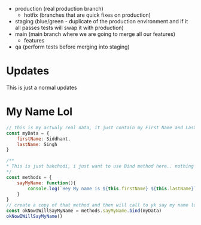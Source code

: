 - production (real production branch)
	- hotfix (branches that are quick fixes on production)
- staging (blue/green - duplicate of the production environment and if it all passes tests will swap it with production)
- main (main branch where we are going to merge all our features)
	- features
- qa (perform tests before merging into staging)

# Updates
This is just a normal updates

# My Name Lol
```js
// this is my actualy real data, it just contain my First Name and Last Name
const myData = {
	firstName: Siddhant,
	lastName: Singh
}

/**
* This is just bakchodi, i just want to use Bind method here.. nothing serious
*/
const methods = {
	sayMyName: function(){
		console.log(`Hey My name is ${this.firstName} ${this.lastName}`)
	}
}
// create a copy of that method and then will call to yk say my name lol
const okNowIWillSayMyName = methods.sayMyName.bind(myData)
okNowIWillSayMyName()
```
